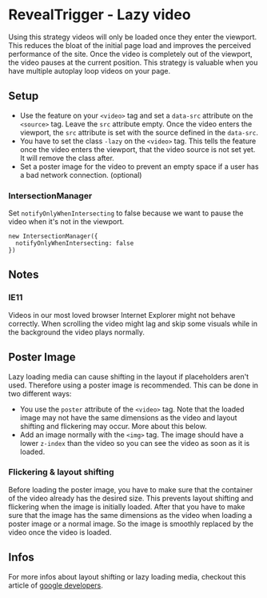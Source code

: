 # RevealTrigger - Lazy video

Using this strategy videos will only be loaded once they enter the viewport. This reduces the bloat of the initial page load and improves the perceived performance of the site. Once the video is completely out of the viewport, the video pauses at the current position. This strategy is valuable when you have multiple autoplay loop videos on your page.

## Setup

- Use the feature on your `<video>` tag and set a `data-src` attribute on the `<source>` tag. Leave the `src` attribute empty. Once the video enters the viewport, the `src` attribute is set with the source defined in the `data-src`.
- You have to set the class `-lazy` on the `<video>` tag. This tells the feature once the video enters the viewport, that the video source is not set yet. It will remove the class after.
- Set a poster image for the video to prevent an empty space if a user has a bad network connection. (optional)

### IntersectionManager

Set `notifyOnlyWhenIntersecting` to false because we want to pause the video when it's not in the viewport.

```
new IntersectionManager({
  notifyOnlyWhenIntersecting: false
})
```

## Notes

### IE11

Videos in our most loved browser Internet Explorer might not behave correctly. When scrolling the video might lag and skip some visuals while in the background the video plays normally.

## Poster Image

Lazy loading media can cause shifting in the layout if placeholders aren't used. Therefore using a poster image is recommended.
This can be done in two different ways:

- You use the `poster` attribute of the `<video>` tag. Note that the loaded image may not have the same dimensions as the video and layout shifting and flickering may occur. More about this below.
- Add an image normally with the `<img>` tag. The image should have a lower `z-index` than the video so you can see the video as soon as it is loaded.

### Flickering & layout shifting

Before loading the poster image, you have to make sure that the container of the video already has the desired size. This prevents layout shifting and flickering when the image is initially loaded.
After that you have to make sure that the image has the same dimensions as the video when loading a poster image or a normal image. So the image is smoothly replaced by the video once the video is loaded.

## Infos

For more infos about layout shifting or lazy loading media, checkout this article of [google developers](https://developers.google.com/web/fundamentals/performance/lazy-loading-guidance/images-and-video).
